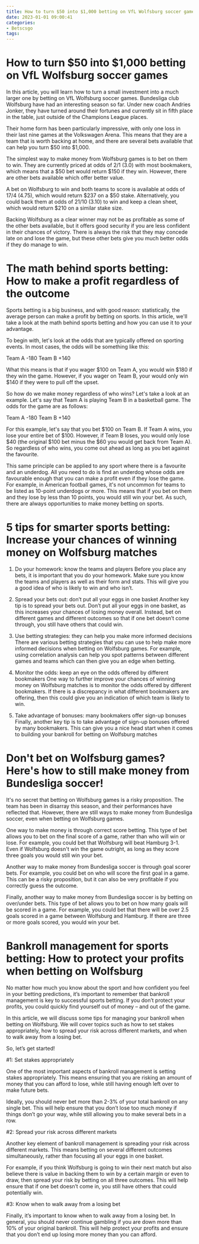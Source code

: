 ```yaml
---
title: How to turn $50 into $1,000 betting on VfL Wolfsburg soccer games 
date: 2023-01-01 09:00:41
categories:
- Betscsgo
tags:
---
```



#  How to turn $50 into $1,000 betting on VfL Wolfsburg soccer games 

In this article, you will learn how to turn a small investment into a much larger one by betting on VfL Wolfsburg soccer games. Bundesliga club Wolfsburg have had an interesting season so far. Under new coach Andries Jonker, they have turned around their fortunes and currently sit in fifth place in the table, just outside of the Champions League places. 

Their home form has been particularly impressive, with only one loss in their last nine games at the Volkswagen Arena. This means that they are a team that is worth backing at home, and there are several bets available that can help you turn $50 into $1,000. 

The simplest way to make money from Wolfsburg games is to bet on them to win. They are currently priced at odds of 2/1 (3.0) with most bookmakers, which means that a $50 bet would return $150 if they win. However, there are other bets available which offer better value. 

A bet on Wolfsburg to win and both teams to score is available at odds of 17/4 (4.75), which would return $237 on a $50 stake. Alternatively, you could back them at odds of 21/10 (3.10) to win and keep a clean sheet, which would return $210 on a similar stake size. 

Backing Wolfsburg as a clear winner may not be as profitable as some of the other bets available, but it offers good security if you are less confident in their chances of victory. There is always the risk that they may concede late on and lose the game, but these other bets give you much better odds if they do manage to win.

#  The math behind sports betting: How to make a profit regardless of the outcome 

Sports betting is a big business, and with good reason: statistically, the average person can make a profit by betting on sports. In this article, we'll take a look at the math behind sports betting and how you can use it to your advantage.

To begin with, let's look at the odds that are typically offered on sporting events. In most cases, the odds will be something like this:

Team A -180
Team B +140

What this means is that if you wager $100 on Team A, you would win $180 if they win the game. However, if you wager on Team B, your would only win $140 if they were to pull off the upset.

So how do we make money regardless of who wins? Let's take a look at an example. Let's say that Team A is playing Team B in a basketball game. The odds for the game are as follows:

Team A -180
Team B +140

For this example, let's say that you bet $100 on Team B. If Team A wins, you lose your entire bet of $100. However, if Team B loses, you would only lose $40 (the original $100 bet minus the $60 you would get back from Team A). So regardless of who wins, you come out ahead as long as you bet against the favourite.

This same principle can be applied to any sport where there is a favourite and an underdog. All you need to do is find an underdog whose odds are favourable enough that you can make a profit even if they lose the game. For example, in American football games, it's not uncommon for teams to be listed as 10-point underdogs or more. This means that if you bet on them and they lose by less than 10 points, you would still win your bet. As such, there are always opportunities to make money betting on sports.

#  5 tips for smarter sports betting: Increase your chances of winning money on Wolfsburg matches 

1. Do your homework: know the teams and players
Before you place any bets, it is important that you do your homework. Make sure you know the teams and players as well as their form and stats. This will give you a good idea of who is likely to win and who isn’t.

2. Spread your bets out: don’t put all your eggs in one basket
Another key tip is to spread your bets out. Don’t put all your eggs in one basket, as this increases your chances of losing money overall. Instead, bet on different games and different outcomes so that if one bet doesn’t come through, you still have others that could win.

3. Use betting strategies: they can help you make more informed decisions
There are various betting strategies that you can use to help make more informed decisions when betting on Wolfsburg games. For example, using correlation analysis can help you spot patterns between different games and teams which can then give you an edge when betting.

4. Monitor the odds: keep an eye on the odds offered by different bookmakers
One way to further improve your chances of winning money on Wolfsburg matches is to monitor the odds offered by different bookmakers. If there is a discrepancy in what different bookmakers are offering, then this could give you an indication of which team is likely to win.

5. Take advantage of bonuses: many bookmakers offer sign-up bonuses
Finally, another key tip is to take advantage of sign-up bonuses offered by many bookmakers. This can give you a nice head start when it comes to building your bankroll for betting on Wolfsburg matches

#  Don't bet on Wolfsburg games? Here's how to still make money from Bundesliga soccer! 

It's no secret that betting on Wolfsburg games is a risky proposition. The team has been in disarray this season, and their performances have reflected that. However, there are still ways to make money from Bundesliga soccer, even when betting on Wolfsburg games.

One way to make money is through correct score betting. This type of bet allows you to bet on the final score of a game, rather than who will win or lose. For example, you could bet that Wolfsburg will beat Hamburg 3-1. Even if Wolfsburg doesn't win the game outright, as long as they score three goals you would still win your bet.

Another way to make money from Bundesliga soccer is through goal scorer bets. For example, you could bet on who will score the first goal in a game. This can be a risky proposition, but it can also be very profitable if you correctly guess the outcome.

Finally, another way to make money from Bundesliga soccer is by betting on over/under bets. This type of bet allows you to bet on how many goals will be scored in a game. For example, you could bet that there will be over 2.5 goals scored in a game between Wolfsburg and Hamburg. If there are three or more goals scored, you would win your bet.

#  Bankroll management for sports betting: How to protect your profits when betting on Wolfsburg

No matter how much you know about the sport and how confident you feel in your betting predictions, it’s important to remember that bankroll management is key to successful sports betting. If you don’t protect your profits, you could quickly find yourself out of money – and out of the game.

In this article, we will discuss some tips for managing your bankroll when betting on Wolfsburg. We will cover topics such as how to set stakes appropriately, how to spread your risk across different markets, and when to walk away from a losing bet.

So, let’s get started!

#1: Set stakes appropriately

One of the most important aspects of bankroll management is setting stakes appropriately. This means ensuring that you are risking an amount of money that you can afford to lose, while still having enough left over to make future bets.

Ideally, you should never bet more than 2-3% of your total bankroll on any single bet. This will help ensure that you don’t lose too much money if things don’t go your way, while still allowing you to make several bets in a row.

#2: Spread your risk across different markets

Another key element of bankroll management is spreading your risk across different markets. This means betting on several different outcomes simultaneously, rather than focusing all your eggs in one basket.

For example, if you think Wolfsburg is going to win their next match but also believe there is value in backing them to win by a certain margin or even to draw, then spread your risk by betting on all three outcomes. This will help ensure that if one bet doesn’t come in, you still have others that could potentially win.

#3: Know when to walk away from a losing bet

Finally, it’s important to know when to walk away from a losing bet. In general, you should never continue gambling if you are down more than 10% of your original bankroll. This will help protect your profits and ensure that you don’t end up losing more money than you can afford.